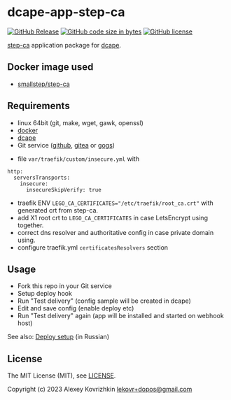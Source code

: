 # dcape-app-step-ca

[![GitHub Release][1]][2] [![GitHub code size in bytes][3]]() [![GitHub license][4]][5]

[1]: https://img.shields.io/github/release/dopos/dcape-app-step-ca.svg
[2]: https://github.com/dopos/dcape-app-step-ca/releases
[3]: https://img.shields.io/github/languages/code-size/dopos/dcape-app-step-ca.svg
[4]: https://img.shields.io/github/license/dopos/dcape-app-step-ca.svg
[5]: LICENSE

[step-ca](https://github.com/smallstep/certificates/) application package for [dcape](https://github.com/dopos/dcape).

## Docker image used

* [smallstep/step-ca](https://hub.docker.com/r/smallstep/step-ca)

## Requirements

* linux 64bit (git, make, wget, gawk, openssl)
* [docker](http://docker.io)
* [dcape](https://github.com/dopos/dcape)
* Git service ([github](https://github.com), [gitea](https://gitea.io) or [gogs](https://gogs.io))
- file `var/traefik/custom/insecure.yml` with 
```
http:
  serversTransports:
    insecure:
      insecureSkipVerify: true
```
- traefik ENV `LEGO_CA_CERTIFICATES="/etc/traefik/root_ca.crt"` with generated crt from step-ca.
- add X1 root crt to `LEGO_CA_CERTIFICATES` in case LetsEncrypt using together.
- correct dns resolver and authoritative config in case private domain using.
- configure traefik.yml `certificatesResolvers` section

## Usage

* Fork this repo in your Git service
* Setup deploy hook
* Run "Test delivery" (config sample will be created in dcape)
* Edit and save config (enable deploy etc)
* Run "Test delivery" again (app will be installed and started on webhook host)

See also: [Deploy setup](https://github.com/dopos/dcape/blob/master/DEPLOY.md) (in Russian)

## License

The MIT License (MIT), see [LICENSE](LICENSE).

Copyright (c) 2023 Alexey Kovrizhkin <lekovr+dopos@gmail.com>
